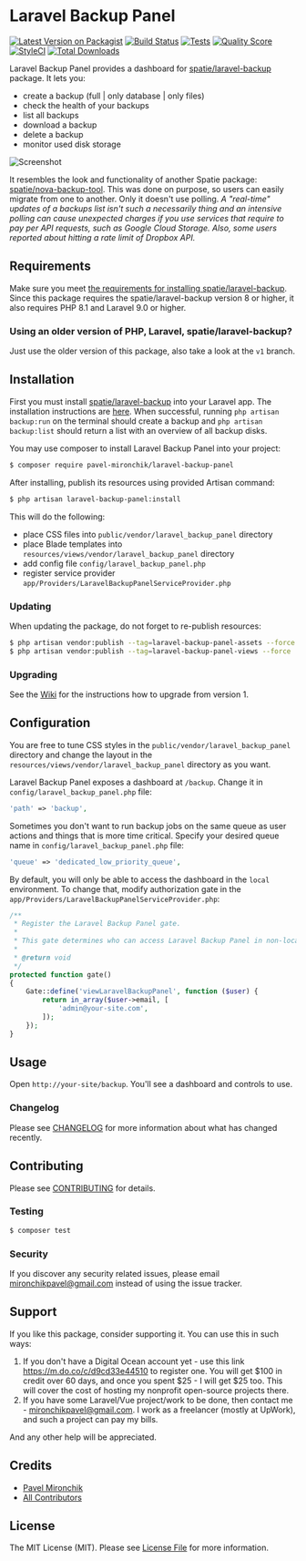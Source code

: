 # Laravel Backup Panel

[![Latest Version on Packagist](https://img.shields.io/packagist/v/pavel-mironchik/laravel-backup-panel.svg?style=flat-square)](https://packagist.org/packages/pavel-mironchik/laravel-backup-panel)
[![Build Status](https://img.shields.io/travis/pavel-mironchik/laravel-backup-panel/master.svg?style=flat-square)](https://travis-ci.org/pavel-mironchik/laravel-backup-panel)
[![Tests](https://github.com/pavel-mironchik/laravel-backup-panel/workflows/Tests/badge.svg)](https://github.com/pavel-mironchik/laravel-backup-panel/actions?query=workflow%3ATests)
[![Quality Score](https://img.shields.io/scrutinizer/g/pavel-mironchik/laravel-backup-panel.svg?style=flat-square)](https://scrutinizer-ci.com/g/pavel-mironchik/laravel-backup-panel)
[![StyleCI](https://github.styleci.io/repos/231844000/shield?branch=master)](https://github.styleci.io/repos/231844000)
[![Total Downloads](https://img.shields.io/packagist/dt/pavel-mironchik/laravel-backup-panel.svg?style=flat-square)](https://packagist.org/packages/pavel-mironchik/laravel-backup-panel)

Laravel Backup Panel provides a dashboard for [spatie/laravel-backup](https://github.com/spatie/laravel-backup) package.
It lets you:
- create a backup (full | only database | only files)
- check the health of your backups
- list all backups
- download a backup
- delete a backup
- monitor used disk storage

![Screenshot](https://i.imgur.com/jrqTPuJ.png)

It resembles the look and functionality of another Spatie package: [spatie/nova-backup-tool](https://github.com/spatie/nova-backup-tool).
This was done on purpose, so users can easily migrate from one to another.
Only it doesn't use polling.
_A "real-time" updates of a backups list isn't such a necessarily thing and an intensive polling can cause unexpected charges if you use services that require to pay per API requests, such as Google Cloud Storage.
Also, some users reported about hitting a rate limit of Dropbox API._

## Requirements

Make sure you meet [the requirements for installing spatie/laravel-backup](https://docs.spatie.be/laravel-backup/v6/requirements).
Since this package requires the spatie/laravel-backup version 8 or higher, it also requires PHP 8.1 and Laravel 9.0 or higher.

### Using an older version of PHP, Laravel, spatie/laravel-backup?

Just use the older version of this package, also take a look at the `v1` branch.

## Installation

First you must install [spatie/laravel-backup](https://docs.spatie.be/laravel-backup) into your Laravel app. 
The installation instructions are [here](https://docs.spatie.be/laravel-backup/v6/installation-and-setup). 
When successful, running `php artisan backup:run` on the terminal should create a backup and `php artisan backup:list` should return a list with an overview of all backup disks.

You may use composer to install Laravel Backup Panel into your project:

```bash
$ composer require pavel-mironchik/laravel-backup-panel
```

After installing, publish its resources using provided Artisan command:

```bash
$ php artisan laravel-backup-panel:install
```

This will do the following:
- place CSS files into `public/vendor/laravel_backup_panel` directory
- place Blade templates into `resources/views/vendor/laravel_backup_panel` directory
- add config file `config/laravel_backup_panel.php`
- register service provider `app/Providers/LaravelBackupPanelServiceProvider.php`

### Updating

When updating the package, do not forget to re-publish resources:

```bash
$ php artisan vendor:publish --tag=laravel-backup-panel-assets --force
$ php artisan vendor:publish --tag=laravel-backup-panel-views --force
```

### Upgrading

See the [Wiki](https://github.com/pavel-mironchik/laravel-backup-panel/wiki/Upgrade-Guide) for the instructions how to upgrade from version 1.

## Configuration

You are free to tune CSS styles in the `public/vendor/laravel_backup_panel` directory and change the layout in the `resources/views/vendor/laravel_backup_panel` directory as you want.

Laravel Backup Panel exposes a dashboard at `/backup`. Change it in `config/laravel_backup_panel.php` file:

```php
'path' => 'backup',
```

Sometimes you don't want to run backup jobs on the same queue as user actions and things that is more time critical. 
Specify your desired queue name in `config/laravel_backup_panel.php` file:

```php
'queue' => 'dedicated_low_priority_queue',
```

By default, you will only be able to access the dashboard in the `local` environment. 
To change that, modify authorization gate in the `app/Providers/LaravelBackupPanelServiceProvider.php`:

```php
/**
 * Register the Laravel Backup Panel gate.
 *
 * This gate determines who can access Laravel Backup Panel in non-local environments.
 *
 * @return void
 */
protected function gate()
{
    Gate::define('viewLaravelBackupPanel', function ($user) {
        return in_array($user->email, [
            'admin@your-site.com',
        ]);
    });
}
```

## Usage

Open `http://your-site/backup`. You'll see a dashboard and controls to use.

### Changelog

Please see [CHANGELOG](CHANGELOG.md) for more information about what has changed recently.

## Contributing

Please see [CONTRIBUTING](CONTRIBUTING.md) for details.

### Testing

```bash
$ composer test
```

### Security

If you discover any security related issues, please email mironchikpavel@gmail.com instead of using the issue tracker.

## Support

If you like this package, consider supporting it. You can use this in such ways:
1. If you don't have a Digital Ocean account yet - use this link https://m.do.co/c/d9cd33e44510 to register one. You will get $100 in credit over 60 days, and once you spent $25 - I will get $25 too. This will cover the cost of hosting my nonprofit open-source projects there.
1. If you have some Laravel/Vue project/work to be done, then contact me - mironchikpavel@gmail.com. I work as a freelancer (mostly at UpWork), and such a project can pay my bills.

And any other help will be appreciated.

## Credits

- [Pavel Mironchik](https://github.com/pavel-mironchik)
- [All Contributors](../../contributors)

## License

The MIT License (MIT). Please see [License File](LICENSE.md) for more information.
